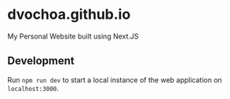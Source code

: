 # dvochoa.github.io
My Personal Website built using Next.JS

## Development

Run `npm run dev` to start a local instance of the web application on `localhost:3000`.